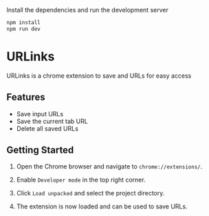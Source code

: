 Install the dependencies and run the development server

```sh
npm install
npm run dev
```

# URLinks

URLinks is a chrome extension to save and URLs for easy access

## Features

- Save input URLs
- Save the current tab URL
- Delete all saved URLs

## Getting Started

1. Open the Chrome browser and navigate to `chrome://extensions/`.

2. Enable ```Developer mode``` in the top right corner.

3. Click ```Load unpacked``` and select the project directory.

4. The extension is now loaded and can be used to save URLs.


